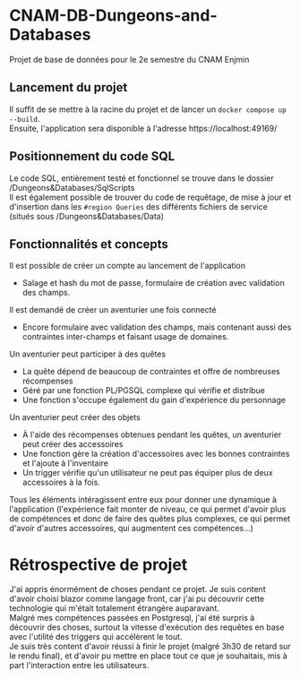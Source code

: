 # CNAM-DB-Dungeons-and-Databases
Projet de base de données pour le 2e semestre du CNAM Enjmin

## Lancement du projet
Il suffit de se mettre à la racine du projet et de lancer un `docker compose up --build`.  
Ensuite, l'application sera disponible à l'adresse https://localhost:49169/

## Positionnement du code SQL
Le code SQL, entièrement testé et fonctionnel se trouve dans le dossier /Dungeons&Databases/SqlScripts  
Il est également possible de trouver du code de requêtage, de mise à jour et d'insertion dans les `#region Queries` des différents fichiers de service (situés sous /Dungeons&Databases/Data)

## Fonctionnalités et concepts

Il est possible de créer un compte au lancement de l'application  
- Salage et hash du mot de passe, formulaire de création avec validation des champs.

Il est demandé de créer un aventurier une fois connecté
- Encore formulaire avec validation des champs, mais contenant aussi des contraintes inter-champs et faisant usage de domaines.

Un aventurier peut participer à des quêtes 
- La quête dépend de beaucoup de contraintes et offre de nombreuses récompenses
- Géré par une fonction PL/PGSQL complexe qui vérifie et distribue
- Une fonction s'occupe également du gain d'expérience du personnage

Un aventurier peut créer des objets 
- À l'aide des récompenses obtenues pendant les quêtes, un aventurier peut créer des accessoires
- Une fonction gère la création d'accessoires avec les bonnes contraintes et l'ajoute à l'inventaire
- Un trigger vérifie qu'un utilisateur ne peut pas équiper plus de deux accessoires à la fois.

Tous les éléments intéragissent entre eux pour donner une dynamique à l'application  (l'expérience fait monter de niveau, ce qui permet d'avoir plus de compétences et donc de faire des quêtes plus complexes, ce qui permet d'avoir d'autres accessoires, qui augmentent ces compétences...)

# Rétrospective de projet
J'ai appris énormément de choses pendant ce projet. Je suis content d'avoir choisi blazor comme langage front, car j'ai pu découvrir cette technologie qui m'était totalement étrangère auparavant.  
Malgré mes compétences passées en Postgresql, j'ai été surpris à découvrir des choses, surtout la vitesse d'exécution des requêtes en base avec l'utilité des triggers qui accélèrent le tout.  
Je suis très content d'avoir réussi à finir le projet (malgré 3h30 de retard sur le rendu final), et d'avoir pu mettre en place tout ce que je souhaitais, mis à part l'interaction entre les utilisateurs.

